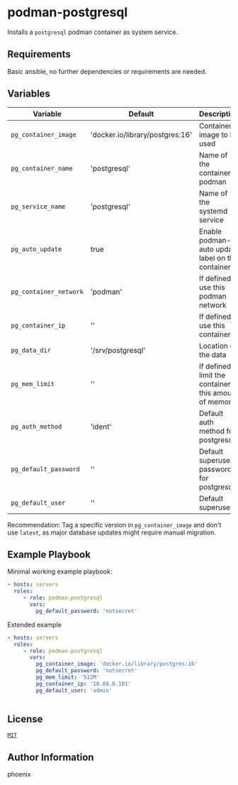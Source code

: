 # podman-postgresql

Installs a `postgresql` podman container as system service.

## Requirements

Basic ansible, no further dependencies or requirements are needed.

## Variables

| Variable | Default | Description |
|----------|---------|-------------|
| `pg_container_image` | 'docker.io/library/postgres:16' | Container image to be used |
| `pg_container_name` | 'postgresql' | Name of the container in podman |
| `pg_service_name` | 'postgresql' | Name of the systemd service |
| `pg_auto_update` | true | Enable podman-auto update label on the container |
| `pg_container_network` | 'podman' | If defined, use this podman network |
| `pg_container_ip` | '' | If defined, use this container IP |
| `pg_data_dir` | '/srv/postgresql' | Location of the data |
| `pg_mem_limit` | '' | If defined, limit the container to this amount of memory |
| `pg_auth_method` | 'ident' | Default auth method for postgresql |
| `pg_default_password` | '' | Default superuser password for postgresql |
| `pg_default_user` | '' | Default superuser |

Recommendation: Tag a specific version in `pg_container_image` and don't use `latest`, as major database updates might require manual migration.

## Example Playbook

Minimal working example playbook:

```yaml
- hosts: servers
  roles:
     - role: podman-postgresql
       vars:
         pg_default_password: 'notsecret'
```

Extended example

```yaml
- hosts: servers
  roles:
     - role: podman-postgresql
       vars:
         pg_container_image: 'docker.io/library/postgres:16'
         pg_default_password: 'notsecret'
         pg_mem_limit: '512M'
         pg_container_ip: '10.88.0.101'
         pg_default_user: 'admin'
         
```

## License

[`MIT`](LICENSE)

## Author Information

phoenix
